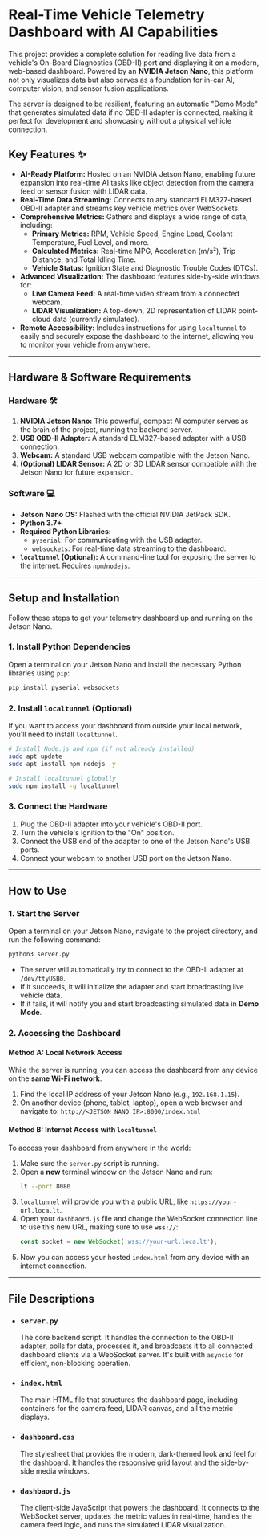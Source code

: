 
# Real-Time Vehicle Telemetry Dashboard with AI Capabilities

This project provides a complete solution for reading live data from a vehicle's On-Board Diagnostics (OBD-II) port and displaying it on a modern, web-based dashboard. Powered by an **NVIDIA Jetson Nano**, this platform not only visualizes data but also serves as a foundation for in-car AI, computer vision, and sensor fusion applications.

The server is designed to be resilient, featuring an automatic "Demo Mode" that generates simulated data if no OBD-II adapter is connected, making it perfect for development and showcasing without a physical vehicle connection.

## Key Features ✨

  * **AI-Ready Platform:** Hosted on an NVIDIA Jetson Nano, enabling future expansion into real-time AI tasks like object detection from the camera feed or sensor fusion with LIDAR data.
  * **Real-Time Data Streaming:** Connects to any standard ELM327-based OBD-II adapter and streams key vehicle metrics over WebSockets.
  * **Comprehensive Metrics:** Gathers and displays a wide range of data, including:
      * **Primary Metrics:** RPM, Vehicle Speed, Engine Load, Coolant Temperature, Fuel Level, and more.
      * **Calculated Metrics:** Real-time MPG, Acceleration (m/s²), Trip Distance, and Total Idling Time.
      * **Vehicle Status:** Ignition State and Diagnostic Trouble Codes (DTCs).
  * **Advanced Visualization:** The dashboard features side-by-side windows for:
      * **Live Camera Feed:** A real-time video stream from a connected webcam.
      * **LIDAR Visualization:** A top-down, 2D representation of LIDAR point-cloud data (currently simulated).
  * **Remote Accessibility:** Includes instructions for using `localtunnel` to easily and securely expose the dashboard to the internet, allowing you to monitor your vehicle from anywhere.

-----

## Hardware & Software Requirements

### Hardware 🛠️

1.  **NVIDIA Jetson Nano:** This powerful, compact AI computer serves as the brain of the project, running the backend server.
2.  **USB OBD-II Adapter:** A standard ELM327-based adapter with a USB connection.
3.  **Webcam:** A standard USB webcam compatible with the Jetson Nano.
4.  **(Optional) LIDAR Sensor:** A 2D or 3D LIDAR sensor compatible with the Jetson Nano for future expansion.

### Software 💻

  * **Jetson Nano OS:** Flashed with the official NVIDIA JetPack SDK.
  * **Python 3.7+**
  * **Required Python Libraries:**
      * `pyserial`: For communicating with the USB adapter.
      * `websockets`: For real-time data streaming to the dashboard.
  * **`localtunnel` (Optional):** A command-line tool for exposing the server to the internet. Requires `npm`/`nodejs`.

-----

## Setup and Installation

Follow these steps to get your telemetry dashboard up and running on the Jetson Nano.

### 1\. Install Python Dependencies

Open a terminal on your Jetson Nano and install the necessary Python libraries using `pip`:

```bash
pip install pyserial websockets
```

### 2\. Install `localtunnel` (Optional)

If you want to access your dashboard from outside your local network, you'll need to install `localtunnel`.

```bash
# Install Node.js and npm (if not already installed)
sudo apt update
sudo apt install npm nodejs -y

# Install localtunnel globally
sudo npm install -g localtunnel
```

### 3\. Connect the Hardware

1.  Plug the OBD-II adapter into your vehicle's OBD-II port.
2.  Turn the vehicle's ignition to the "On" position.
3.  Connect the USB end of the adapter to one of the Jetson Nano's USB ports.
4.  Connect your webcam to another USB port on the Jetson Nano.

-----

## How to Use

### 1\. Start the Server

Open a terminal on your Jetson Nano, navigate to the project directory, and run the following command:

```bash
python3 server.py
```

  * The server will automatically try to connect to the OBD-II adapter at `/dev/ttyUSB0`.
  * If it succeeds, it will initialize the adapter and start broadcasting live vehicle data.
  * If it fails, it will notify you and start broadcasting simulated data in **Demo Mode**.

### 2\. Accessing the Dashboard

#### Method A: Local Network Access

While the server is running, you can access the dashboard from any device on the **same Wi-Fi network**.

1.  Find the local IP address of your Jetson Nano (e.g., `192.168.1.15`).
2.  On another device (phone, tablet, laptop), open a web browser and navigate to:
    `http://<JETSON_NANO_IP>:8000/index.html`

#### Method B: Internet Access with `localtunnel`

To access your dashboard from anywhere in the world:

1.  Make sure the `server.py` script is running.
2.  Open a **new** terminal window on the Jetson Nano and run:
    ```bash
    lt --port 8080
    ```
3.  `localtunnel` will provide you with a public URL, like `https://your-url.loca.lt`.
4.  Open your `dashbaord.js` file and change the WebSocket connection line to use this new URL, making sure to use **`wss://`**:
    ```javascript
    const socket = new WebSocket('wss://your-url.loca.lt');
    ```
5.  Now you can access your hosted `index.html` from any device with an internet connection.

-----

## File Descriptions

  * ### `server.py`

    The core backend script. It handles the connection to the OBD-II adapter, polls for data, processes it, and broadcasts it to all connected dashboard clients via a WebSocket server. It's built with `asyncio` for efficient, non-blocking operation.

  * ### `index.html`

    The main HTML file that structures the dashboard page, including containers for the camera feed, LIDAR canvas, and all the metric displays.

  * ### `dashboard.css`

    The stylesheet that provides the modern, dark-themed look and feel for the dashboard. It handles the responsive grid layout and the side-by-side media windows.

  * ### `dashbaord.js`

    The client-side JavaScript that powers the dashboard. It connects to the WebSocket server, updates the metric values in real-time, handles the camera feed logic, and runs the simulated LIDAR visualization.
